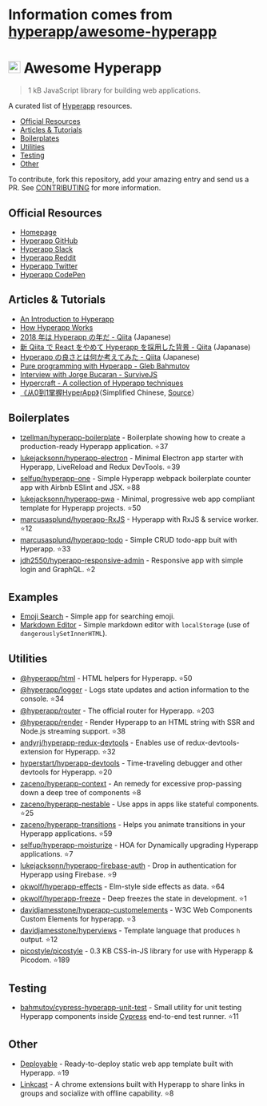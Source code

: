 # Information comes from [hyperapp/awesome-hyperapp](https://github.com/hyperapp/awesome-hyperapp)
# <img height=24 src=https://cdn.rawgit.com/JorgeBucaran/f53d2c00bafcf36e84ffd862f0dc2950/raw/882f20c970ff7d61aa04d44b92fc3530fa758bc0/Hyperapp.svg> Awesome Hyperapp

> 1 kB JavaScript library for building web applications.

A curated list of [Hyperapp](https://github.com/hyperapp/hyperapp) resources.

<!-- TOC -->

* [Official Resources](#official-resources)
* [Articles & Tutorials](#articles--tutorials)
* [Boilerplates](#boilerplates)
* [Utilities](#utilities)
* [Testing](#testing)
* [Other](#other)

<!-- /TOC -->

To contribute, fork this repository, add your amazing entry and send us a PR. See [CONTRIBUTING](/CONTRIBUTING.md) for more information.

## Official Resources

* [Homepage](https://hyperapp.js.org)
* [Hyperapp GitHub](https://github.com/hyperapp/hyperapp/tree/master/docs)
* [Hyperapp Slack](https://hyperappjs.herokuapp.com/)
* [Hyperapp Reddit](https://www.reddit.com/r/hyperapp/)
* [Hyperapp Twitter](https://twitter.com/hyperappjs)
* [Hyperapp CodePen](https://codepen.io/hyperapp/)

## Articles & Tutorials

* [An Introduction to Hyperapp](https://www.sitepoint.com/hyperapp-1-kb-javascript-library/)
* [How Hyperapp Works](https://gist.github.com/JorgeBucaran/8dc33b7947f3193eb2ea3d5700e27036)
* [2018 年は Hyperapp の年だ - Qiita](https://qiita.com/JorgeBucaran/items/c48446babe0627e25ee6) (Japanese)
* [新 Qiita で React をやめて Hyperapp を採用した背景 - Qiita](https://qiita.com/yuku_t/items/2839e57a1933507f36b4) (Japanase)
* [Hyperapp の良さとは何か考えてみた - Qiita](https://qiita.com/ababup1192/items/0dd5c70bee5feaf5dea3) (Japanese)
* [Pure programming with Hyperapp - Gleb Bahmutov](https://glebbahmutov.com/blog/pure-programming-with-hyper-app)
* [Interview with Jorge Bucaran - SurviveJS](https://survivejs.com/blog/hyperapp-interview)
* [Hypercraft - A collection of Hyperapp techniques](https://zaceno.github.io/hypercraft/)
* [《从0到1掌握HyperApp》](https://hyperapp.js.cool/)（Simplified Chinese, [Source](https://github.com/willin/hyperapp.js.cool)）

## Boilerplates

* [tzellman/hyperapp-boilerplate](https://github.com/tzellman/hyperapp-boilerplate) - Boilerplate showing how to create a production-ready Hyperapp application. :star:37
* [lukejacksonn/hyperapp-electron](https://github.com/lukejacksonn/hyperapp-electron) - Minimal Electron app starter with Hyperapp, LiveReload and Redux DevTools. :star:39
* [selfup/hyperapp-one](https://github.com/selfup/hyperapp-one) - Simple Hyperapp webpack boilerplate counter app with Airbnb ESlint and JSX. :star:88
* [lukejacksonn/hyperapp-pwa](https://github.com/lukejacksonn/hyperapp-pwa) - Minimal, progressive web app compliant template for Hyperapp projects. :star:50
* [marcusasplund/hyperapp-RxJS](https://github.com/marcusasplund/hyperapp-RxJS) - Hyperapp with RxJS & service worker. :star:12
* [marcusasplund/hyperapp-todo](https://github.com/marcusasplund/hyperapp-todo-simple) - Simple CRUD todo-app buit with Hyperapp. :star:33
* [jdh2550/hyperapp-responsive-admin](https://github.com/jdh2550/hyperapp-responsive-admin) - Responsive app with simple login and GraphQL. :star:2


## Examples

* [Emoji Search](https://codepen.io/ismamz/pen/ppGMWM) - Simple app for searching emoji.
* [Markdown Editor](https://codepen.io/ismamz/pen/wpNvmy) - Simple markdown editor with `localStorage` (use of `dangerouslySetInnerHTML`).

## Utilities

* [@hyperapp/html](https://github.com/hyperapp/html) - HTML helpers for Hyperapp. :star:50
* [@hyperapp/logger](https://github.com/hyperapp/logger) - Logs state updates and action information to the console. :star:34
* [@hyperapp/router](https://github.com/hyperapp/router) - The official router for Hyperapp. :star:203
* [@hyperapp/render](https://github.com/hyperapp/render) - Render Hyperapp to an HTML string with SSR and Node.js streaming support. :star:38
* [andyrj/hyperapp-redux-devtools](https://github.com/andyrj/hyperapp-redux-devtools) - Enables use of redux-devtools-extension for Hyperapp. :star:32
* [hyperstart/hyperapp-devtools](https://github.com/hyperstart/hyperapp-devtools) - Time-traveling debugger and other devtools for Hyperapp. :star:20
* [zaceno/hyperapp-context](https://github.com/zaceno/hyperapp-context) - An remedy for excessive prop-passing down a deep tree of components :star:8
* [zaceno/hyperapp-nestable](https://github.com/zaceno/hyperapp-nestable) - Use apps in apps like stateful components. :star:25
* [zaceno/hyperapp-transitions](https://github.com/zaceno/hyperapp-transitions) - Helps you animate transitions in your Hyperapp applications. :star:59
* [selfup/hyperapp-moisturize](https://github.com/selfup/hyperapp-moisturize) - HOA for Dynamically upgrading Hyperapp applications. :star:7
* [lukejacksonn/hyperapp-firebase-auth](https://github.com/lukejacksonn/hyperapp-firebase-auth) - Drop in authentication for Hyperapp using Firebase. :star:9
* [okwolf/hyperapp-effects](https://github.com/okwolf/hyperapp-effects) - Elm-style side effects as data. :star:64
* [okwolf/hyperapp-freeze](https://github.com/okwolf/hyperapp-freeze) - Deep freezes the state in development. :star:1
* [davidjamesstone/hyperapp-customelements](https://github.com/davidjamesstone/hyperapp-customelements) - W3C Web Components Custom Elements for hyperapp. :star:3
* [davidjamesstone/hyperviews](https://github.com/davidjamesstone/hyperviews) - Template language that produces `h` output. :star:12
* [picostyle/picostyle](https://github.com/picostyle/picostyle) - 0.3 KB CSS-in-JS library for use with Hyperapp & Picodom. :star:189

## Testing

* [bahmutov/cypress-hyperapp-unit-test](https://github.com/bahmutov/cypress-hyperapp-unit-test) - Small utility for unit testing Hyperapp components inside [Cypress](https://github.com/cypress-io/cypress) end-to-end test runner. :star:11

## Other

* [Deployable](https://github.com/lukejacksonn/deployable) - Ready-to-deploy static web app template built with Hyperapp. :star:19
* [Linkcast](https://github.com/ajaxtown/linkcast) - A chrome extensions built with Hyperapp to share links in groups and socialize with offline capability. :star:8

